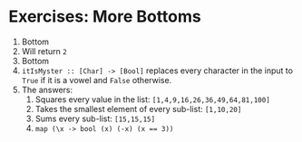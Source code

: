 # Exercises: More Bottoms
1. Bottom
2. Will return `2`
3. Bottom
4. `itIsMyster :: [Char] -> [Bool]` replaces every character in the input to `True` if it is a vowel and `False` otherwise.
5. The answers:
    1. Squares every value in the list: `[1,4,9,16,26,36,49,64,81,100]`
    2. Takes the smallest element of every sub-list: `[1,10,20]`
    3. Sums every sub-list: `[15,15,15]`
    4. `map (\x -> bool (x) (-x) (x == 3))`